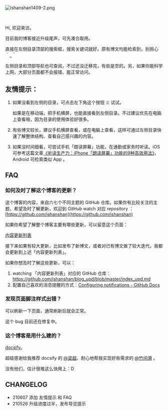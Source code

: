 


![ishanshan1409-2.png](http://ishanshan.zoomquiet.top/share/ishanshan1409-2.png?imageView2/2/w/400 ':size=100')



<br>

Hi, 欢迎来访。

目前我的博客接近升级尾声，可先凑合取用。

直接在左侧目录顶部的搜索框，搜索关键词就好。原有博文均能检索到，别担心 ＾_＾

左侧目录和顶部导航也可查阅，不过还没迁移完，有些是空的。另，如果你能科学上网，大部分页面都不会报错、能正常访问。



## 友情提示：

1. 如果没看到左侧的目录，可点击左下角这个按钮 `三` 试试。 

    如果是在移动端，把手机横屏，也能直接看到左侧目录。不过建议优先在电脑上查看哦，因为目录的使用体验好很多。

1. 有些博文较长，建议手机横屏查看，或在电脑上查看，这样可通过左侧目录快速了解整体结构、查看自己感兴趣的内容。
2. 如果没时间细看，可尝试手机「朗读屏幕」功能，在通勤或家务时听读。iOS 可参考这篇文章[《听读生产力：iPhone「朗读屏幕」功能的9种高效用法》](https://mp.weixin.qq.com/s/jPsZxS0LXCRChrKXJ8-r0g)， Android 可检索类似 App 。

## FAQ

### 如何及时了解这个博客的更新？

这个博客的内容，来自六七个不同主题的 GitHub 仓库。如果你有比较关注的主题，希望及时了解更新，欢迎到 GitHub watch 对应 repository ：[https://github.com/ishanshan](https://github.com/ishanshan)

如果你希望了解整个博客主要有哪些更新，可以留意这个页面：

[内容更新列表](index_update) 

接下来如果有较大更新，比如发布了新博文，或者对已有博文做了较大迭代，我都会更新到上述「内容更新列表」。

如果你想及时了解这些更新，可以：
1. watching 「内容更新列表」对应的 GitHub 仓库：https://github.com/ishanshan/blog_upd/blob/master/index_upd.md 
2. 配置自己喜欢的消息提醒的方式：[Configuring notifications - GitHub Docs](https://docs.github.com/en/github/managing-subscriptions-and-notifications-on-github/setting-up-notifications/configuring-notifications)


### 发现页面脚注样式出错？

可以刷新一下页面，通常刷新后就会正常。

这个 bug 目前还在修复中。

### 这个博客是用什么建的？

[docsify](https://docsify.js.org/#/)。


超级感谢给我推荐 docsify 的 [@梁超](http://liangchao.site/)、耐心地帮我实现好些需求的 [@竹间漪](https://weibo.com/u/1219497082) 。

没有他们，估计很难这么快用上：D




## CHANGELOG 

- 210607 添加 友情提示 和 FAQ
- 210526 升级进度过半，发布导览提示
